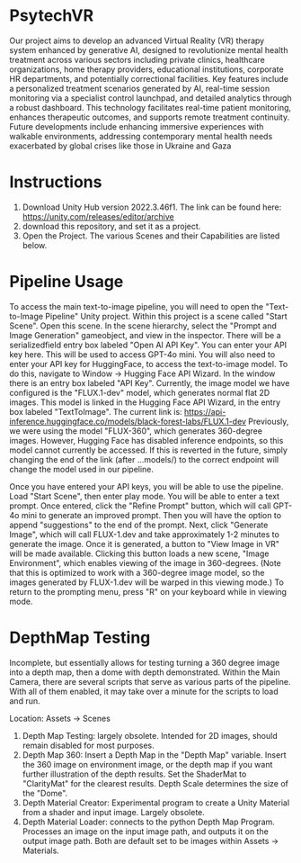 # PsytechVR

Our project aims to develop an advanced Virtual Reality (VR) therapy system enhanced by generative AI, designed to revolutionize mental health treatment across various sectors including private clinics, healthcare organizations, home therapy providers, educational institutions, corporate HR departments, and potentially correctional facilities. Key features include a personalized treatment scenarios generated by AI, real-time session monitoring via a specialist control launchpad, and detailed analytics through a robust dashboard. This technology facilitates real-time patient monitoring, enhances therapeutic outcomes, and supports remote treatment continuity. Future developments include enhancing immersive experiences with walkable environments, addressing contemporary mental health needs exacerbated by global crises like those in Ukraine and Gaza

# Instructions

1. Download Unity Hub version 2022.3.46f1. The link can be found here: https://unity.com/releases/editor/archive
2. download this repository, and set it as a project.
3. Open the Project. The various Scenes and their Capabilities are listed below.


# Pipeline Usage
To access the main text-to-image pipeline, you will need to open the "Text-to-Image Pipeline" Unity project. 
Within this project is a scene called "Start Scene". Open this scene.
In the scene hierarchy, select the "Prompt and Image Generation" gameobject, and view in the inspector. There will be a serializedfield entry box labeled "Open AI API Key". You can enter your API key here. This will be used to access GPT-4o mini.
You will also need to enter your API key for HuggingFace, to access the text-to-image model. To do this, navigate to Window -> Hugging Face API Wizard. In the window there is an entry box labeled "API Key".
Currently, the image model we have configured is the "FLUX.1-dev" model, which generates normal flat 2D images. This model is linked in the Hugging Face API Wizard, in the entry box labeled "TextToImage". The current link is: https://api-inference.huggingface.co/models/black-forest-labs/FLUX.1-dev
Previously, we were using the model "FLUX-360", which generates 360-degree images. However, Hugging Face has disabled inference endpoints, so this model cannot currently be accessed. If this is reverted in the future, simply changing the end of the link (after ...models/) to the correct endpoint will change the model used in our pipeline.

Once you have entered your API keys, you will be able to use the pipeline. Load "Start Scene", then enter play mode. You will be able to enter a text prompt. Once entered, click the "Refine Prompt" button, which will call GPT-4o mini to generate an improved prompt. Then you will have the option to append "suggestions" to the end of the prompt. Next, click "Generate Image", which will call FLUX-1.dev and take approximately 1-2 minutes to generate the image. Once it is generated, a button to "View Image in VR" will be made available. Clicking this button loads a new scene, "Image Environment", which enables viewing of the image in 360-degrees. (Note that this is optimized to work with a 360-degree image model, so the images generated by FLUX-1.dev will be warped in this viewing mode.) To return to the prompting menu, press "R" on your keyboard while in viewing mode.


# DepthMap Testing

Incomplete, but essentially allows for testing turning a 360 degree image into a depth map, then a dome with depth demonstrated. Within the Main Camera, there are several scripts that serve as various parts of the pipeline. With all of them enabled, it may take over a minute for the scripts to load and run.

Location: Assets -> Scenes

1. Depth Map Testing: largely obsolete. Intended for 2D images, should remain disabled for most purposes.
2. Depth Map 360: Insert a Depth Map in the "Depth Map" variable. Insert the 360 image on environment image, or the depth map if you want further illustration of the depth results. Set the ShaderMat to "ClarityMat" for the clearest results. Depth Scale determines the size of the "Dome".
3. Depth Material Creator: Experimental program to create a Unity Material from a shader and input image. Largely obsolete.
4. Depth Material Loader: connects to the python Depth Map Program. Processes an image on the input image path, and outputs it on the output image path. Both are default set to be images within Assets -> Materials.
